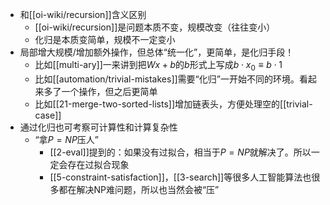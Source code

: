 - 和[[oi-wiki/recursion]]含义区别
  - [[oi-wiki/recursion]]是问题本质不变，规模改变（往往变小）
  - 化归是本质变简单，规模不一定变小
- 局部增大规模/增加额外操作，但总体“统一化”，更简单，是化归手段！
  - 比如[[multi-ary]]一来讲到把$Wx+b$的$b$形式上写成$b \cdot x_0\equiv b\cdot 1$
  - 比如[[automation/trivial-mistakes]]需要“化归”一开始不同的环境。看起来多了一个操作，但之后更简单
  - 比如[[21-merge-two-sorted-lists]]增加链表头，方便处理空的[[trivial-case]]
- 通过化归也可考察可计算性和计算复杂性
  - “拿$P=NP$压人”
    - [[2-eval]]提到的：如果没有过拟合，相当于$P=NP$就解决了。所以一定会存在过拟合现象
    - [[5-constraint-satisfaction]]，[[3-search]]等很多人工智能算法也很多都在解决NP难问题，所以也当然会被“压”